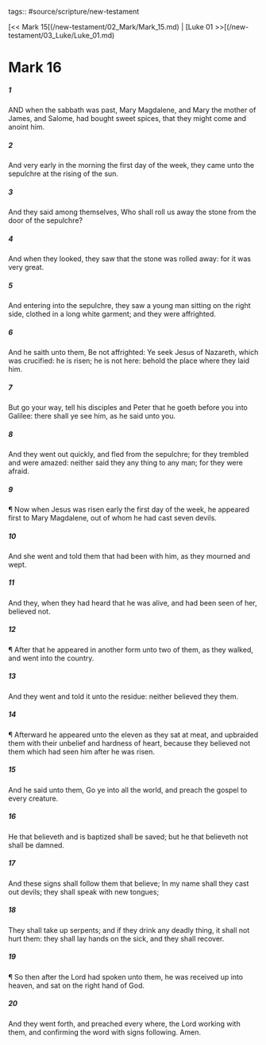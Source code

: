 tags:: #source/scripture/new-testament

[<< Mark 15[(/new-testament/02_Mark/Mark_15.md) | [Luke 01 >>[(/new-testament/03_Luke/Luke_01.md)

# Mark 16

##### 1

AND when the sabbath was past, Mary Magdalene, and Mary the mother of James, and Salome, had bought sweet spices, that they might come and anoint him.

##### 2

And very early in the morning the first day of the week, they came unto the sepulchre at the rising of the sun.

##### 3

And they said among themselves, Who shall roll us away the stone from the door of the sepulchre?

##### 4

And when they looked, they saw that the stone was rolled away: for it was very great.

##### 5

And entering into the sepulchre, they saw a young man sitting on the right side, clothed in a long white garment; and they were affrighted.

##### 6

And he saith unto them, Be not affrighted: Ye seek Jesus of Nazareth, which was crucified: he is risen; he is not here: behold the place where they laid him.

##### 7

But go your way, tell his disciples and Peter that he goeth before you into Galilee: there shall ye see him, as he said unto you.

##### 8

And they went out quickly, and fled from the sepulchre; for they trembled and were amazed: neither said they any thing to any man; for they were afraid.

##### 9

¶ Now when Jesus was risen early the first day of the week, he appeared first to Mary Magdalene, out of whom he had cast seven devils.

##### 10

And she went and told them that had been with him, as they mourned and wept.

##### 11

And they, when they had heard that he was alive, and had been seen of her, believed not.

##### 12

¶ After that he appeared in another form unto two of them, as they walked, and went into the country.

##### 13

And they went and told it unto the residue: neither believed they them.

##### 14

¶ Afterward he appeared unto the eleven as they sat at meat, and upbraided them with their unbelief and hardness of heart, because they believed not them which had seen him after he was risen.

##### 15

And he said unto them, Go ye into all the world, and preach the gospel to every creature.

##### 16

He that believeth and is baptized shall be saved; but he that believeth not shall be damned.

##### 17

And these signs shall follow them that believe; In my name shall they cast out devils; they shall speak with new tongues;

##### 18

They shall take up serpents; and if they drink any deadly thing, it shall not hurt them: they shall lay hands on the sick, and they shall recover.

##### 19

¶ So then after the Lord had spoken unto them, he was received up into heaven, and sat on the right hand of God.

##### 20

And they went forth, and preached every where, the Lord working with them, and confirming the word with signs following. Amen.

